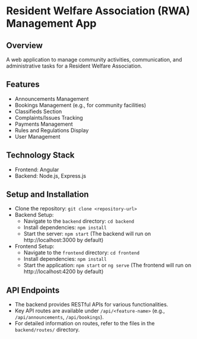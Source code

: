 # Resident Welfare Association (RWA) Management App

## Overview
A web application to manage community activities, communication, and administrative tasks for a Resident Welfare Association.

## Features
- Announcements Management
- Bookings Management (e.g., for community facilities)
- Classifieds Section
- Complaints/Issues Tracking
- Payments Management
- Rules and Regulations Display
- User Management

## Technology Stack
- Frontend: Angular
- Backend: Node.js, Express.js

## Setup and Installation
- Clone the repository: `git clone <repository-url>`
- Backend Setup:
    - Navigate to the `backend` directory: `cd backend`
    - Install dependencies: `npm install`
    - Start the server: `npm start` (The backend will run on http://localhost:3000 by default)
- Frontend Setup:
    - Navigate to the `frontend` directory: `cd frontend`
    - Install dependencies: `npm install`
    - Start the application: `npm start` or `ng serve` (The frontend will run on http://localhost:4200 by default)

## API Endpoints
- The backend provides RESTful APIs for various functionalities.
- Key API routes are available under `/api/<feature-name>` (e.g., `/api/announcements`, `/api/bookings`).
- For detailed information on routes, refer to the files in the `backend/routes/` directory.
